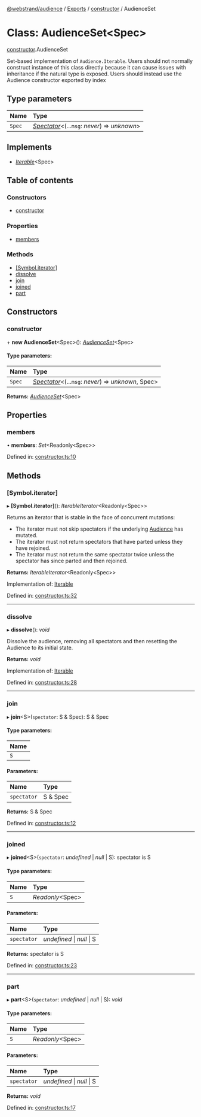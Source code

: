 [@webstrand/audience](../README.md) / [Exports](../modules.md) / [constructor](../modules/constructor.md) / AudienceSet

# Class: AudienceSet<Spec\>

[constructor](../modules/constructor.md).AudienceSet

Set-based implementation of `Audience.Iterable`. Users should not normally
construct instance of this class directly because it can cause issues with
inheritance if the natural type is exposed. Users should instead use the
Audience constructor exported by index

## Type parameters

Name | Type |
:------ | :------ |
`Spec` | [*Spectator*](../interfaces/index.spectator.md)<(...`msg`: *never*) => *unknown*\> |

## Implements

* [*Iterable*](../interfaces/index.audience.iterable.md)<Spec\>

## Table of contents

### Constructors

- [constructor](constructor.audienceset.md#constructor)

### Properties

- [members](constructor.audienceset.md#members)

### Methods

- [[Symbol.iterator]](constructor.audienceset.md#[symbol.iterator])
- [dissolve](constructor.audienceset.md#dissolve)
- [join](constructor.audienceset.md#join)
- [joined](constructor.audienceset.md#joined)
- [part](constructor.audienceset.md#part)

## Constructors

### constructor

\+ **new AudienceSet**<Spec\>(): [*AudienceSet*](constructor.audienceset.md)<Spec\>

#### Type parameters:

Name | Type |
:------ | :------ |
`Spec` | [*Spectator*](../interfaces/index.spectator.md)<(...`msg`: *never*) => *unknown*, Spec\> |

**Returns:** [*AudienceSet*](constructor.audienceset.md)<Spec\>

## Properties

### members

• **members**: *Set*<Readonly<Spec\>\>

Defined in: [constructor.ts:10](https://github.com/webstrand/audience/blob/25e4ffb/src/constructor.ts#L10)

## Methods

### [Symbol.iterator]

▸ **[Symbol.iterator]**(): *IterableIterator*<Readonly<Spec\>\>

Returns an iterator that is stable in the face of concurrent
mutations:

- The iterator must not skip spectators if the underlying
  [Audience](../modules/index.md#audience) has mutated.
- The iterator must not return spectators that have parted unless
  they have rejoined.
- The iterator must not return the same spectator twice unless the
  spectator has since parted and then rejoined.

**Returns:** *IterableIterator*<Readonly<Spec\>\>

Implementation of: [Iterable](../interfaces/index.audience.iterable.md)

Defined in: [constructor.ts:32](https://github.com/webstrand/audience/blob/25e4ffb/src/constructor.ts#L32)

___

### dissolve

▸ **dissolve**(): *void*

Dissolve the audience, removing all spectators and then resetting the
Audience to its initial state.

**Returns:** *void*

Implementation of: [Iterable](../interfaces/index.audience.iterable.md)

Defined in: [constructor.ts:28](https://github.com/webstrand/audience/blob/25e4ffb/src/constructor.ts#L28)

___

### join

▸ **join**<S\>(`spectator`: S & Spec): S & Spec

#### Type parameters:

Name |
:------ |
`S` |

#### Parameters:

Name | Type |
:------ | :------ |
`spectator` | S & Spec |

**Returns:** S & Spec

Defined in: [constructor.ts:12](https://github.com/webstrand/audience/blob/25e4ffb/src/constructor.ts#L12)

___

### joined

▸ **joined**<S\>(`spectator`: *undefined* \| *null* \| S): spectator is S

#### Type parameters:

Name | Type |
:------ | :------ |
`S` | *Readonly*<Spec\> |

#### Parameters:

Name | Type |
:------ | :------ |
`spectator` | *undefined* \| *null* \| S |

**Returns:** spectator is S

Defined in: [constructor.ts:23](https://github.com/webstrand/audience/blob/25e4ffb/src/constructor.ts#L23)

___

### part

▸ **part**<S\>(`spectator`: *undefined* \| *null* \| S): *void*

#### Type parameters:

Name | Type |
:------ | :------ |
`S` | *Readonly*<Spec\> |

#### Parameters:

Name | Type |
:------ | :------ |
`spectator` | *undefined* \| *null* \| S |

**Returns:** *void*

Defined in: [constructor.ts:17](https://github.com/webstrand/audience/blob/25e4ffb/src/constructor.ts#L17)

